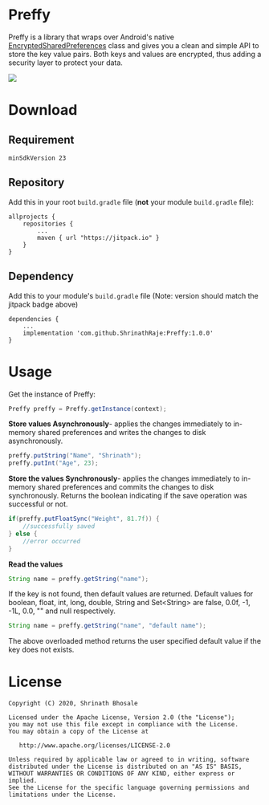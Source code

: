 # Preffy

Preffy is a library that wraps over Android's native [EncryptedSharedPreferences](https://developer.android.com/reference/androidx/security/crypto/EncryptedSharedPreferences) class and gives you a clean and simple API to store the key value pairs. Both keys and values are encrypted, thus adding a security layer to protect your data.

[![](https://jitpack.io/v/ShrinathRaje/Preffy.svg)](https://jitpack.io/#ShrinathRaje/Preffy)

# Download
## Requirement
```
minSdkVersion 23
```
## Repository
Add this in your root `build.gradle` file (**not** your module `build.gradle` file):
```
allprojects {
	repositories {
		...
		maven { url "https://jitpack.io" }
	}
}
```
## Dependency
Add this to your module's `build.gradle` file (Note: version should match the jitpack badge above)
```
dependencies {
	...
	implementation 'com.github.ShrinathRaje:Preffy:1.0.0'
}
```
# Usage
Get the instance of Preffy:
```Java
Preffy preffy = Preffy.getInstance(context);
```
**Store values Asynchronously**- applies the changes immediately to in-memory shared preferences and writes the changes to disk asynchronously.
```Java
preffy.putString("Name", "Shrinath");  
preffy.putInt("Age", 23);
```
**Store the values Synchronously**- applies the changes immediately to in-memory shared preferences and commits the changes to disk synchronously. Returns the boolean indicating if the save operation was successful or not.
```Java
if(preffy.putFloatSync("Weight", 81.7f)) {  
    //successfully saved  
} else {  
    //error occurred  
}
```
**Read the values**
```Java
String name = preffy.getString("name");
```
If the key is not found, then default values are returned. Default values for boolean, float, int, long, double, String and Set\<String\> are false, 0.0f, -1, -1L, 0.0, "" and null respectively. 
```Java
String name = preffy.getString("name", "default name");
```
The above overloaded method returns the user specified default value if the key does not exists.
# License
```
Copyright (C) 2020, Shrinath Bhosale

Licensed under the Apache License, Version 2.0 (the "License");
you may not use this file except in compliance with the License.
You may obtain a copy of the License at

   http://www.apache.org/licenses/LICENSE-2.0

Unless required by applicable law or agreed to in writing, software
distributed under the License is distributed on an "AS IS" BASIS,
WITHOUT WARRANTIES OR CONDITIONS OF ANY KIND, either express or implied.
See the License for the specific language governing permissions and
limitations under the License.
```